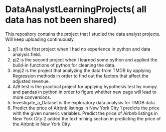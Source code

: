 # DataAnalystLearningProjects( all data has not been shared)
This repository contains the project that I studied the data analyst projects. Will keep uploading continuously.
1. pj1 is the first project when I had no experience in python and data analysis field.
2. pj2 is the second project when I learned some python and applied the build-in functions of python for cleaning the data. 
3. impj2 is the project that analyzing the data from TMDB by applying Regression methods in order to find out the factors that affect the adjusted revenue.
4. A/B test is the practical project for applying hypothesis test by numpy and pandas in python in order to figure whether new page will lead to more conversions.
5. Investigate_a_Dataset is the exploratory data analysis for TMDB data.
6. Predict the price of Airbnb listings in New York City 1 predicts the price with the given numeric variables. Predict the price of Airbnb listings in New York City 2 added the text mining section in predicting the price of the Airbnb in New York City.
